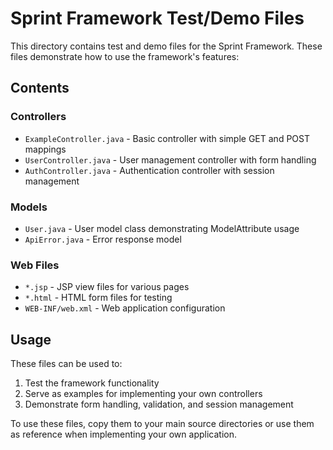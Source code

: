 # Sprint Framework Test/Demo Files

This directory contains test and demo files for the Sprint Framework. These files demonstrate how to use the framework's features:

## Contents

### Controllers
- `ExampleController.java` - Basic controller with simple GET and POST mappings
- `UserController.java` - User management controller with form handling
- `AuthController.java` - Authentication controller with session management

### Models
- `User.java` - User model class demonstrating ModelAttribute usage
- `ApiError.java` - Error response model

### Web Files
- `*.jsp` - JSP view files for various pages
- `*.html` - HTML form files for testing
- `WEB-INF/web.xml` - Web application configuration

## Usage

These files can be used to:
1. Test the framework functionality
2. Serve as examples for implementing your own controllers
3. Demonstrate form handling, validation, and session management

To use these files, copy them to your main source directories or use them as reference when implementing your own application.
